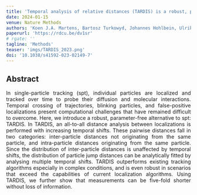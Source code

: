 ```yaml
---
title: 'Temporal analysis of relative distances (TARDIS) is a robust, parameter-free alternative to single-particle tracking'
date: 2024-01-15
venue: Nature Methods
authors: 'Koen J.A. Martens, Bartosz Turkowyd, Johannes Hohlbein, Ulrike Endesfelder'
paperurl: 'https://rdcu.be/dv1sr'
# rgate: ''
tagline: 'Methods'
teaser: 'imgs/TARDIS_2023.png'
doi: '10.1038/s41592-023-02149-7'
---
```


<h2> Abstract </h2>
<p align= "justify">
In single-particle tracking (spt), individual particles are localized and tracked over time to probe their diffusion and molecular interactions. Temporal crossing of trajectories, blinking particles, and false-positive localizations present computational challenges that have remained difficult to overcome. Here, we introduce a robust, parameter-free alternative to spt: TARDIS. In TARDIS, an all-to-all distance analysis between localizations is performed with increasing temporal shifts. These pairwise distances fall in two categories: inter-particle distances not originating from the same particle, and intra-particle distances originating from the same particle. Since the distribution of inter-particle distances is unaffected by temporal shifts, the distribution of particle jump distances can be analytically fitted by analysing multiple temporal shifts. TARDIS outperforms existing tracking algorithms especially in complex conditions, and is even robust in scenarios that exceed the capabilities of current localization algorithms. Using TARDIS, we further show that measurements can be five-fold shorter without loss of information.
